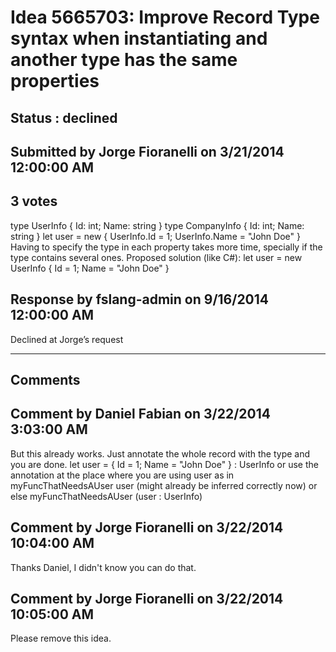 # Idea 5665703: Improve Record Type syntax when instantiating and another type has the same properties #

## Status : declined

## Submitted by Jorge Fioranelli on 3/21/2014 12:00:00 AM

## 3 votes

type UserInfo { Id: int; Name: string }
type CompanyInfo { Id: int; Name: string }
let user = new { UserInfo.Id = 1; UserInfo.Name = "John Doe" }
Having to specify the type in each property takes more time, specially if the type contains several ones.
Proposed solution (like C#):
let user = new UserInfo { Id = 1; Name = "John Doe" }



## Response by fslang-admin on 9/16/2014 12:00:00 AM

Declined at Jorge’s request

------------------------
## Comments


## Comment by Daniel Fabian on 3/22/2014 3:03:00 AM
But this already works. Just annotate the whole record with the type and you are done.
let user = { Id = 1; Name = "John Doe" } : UserInfo or use the annotation at the place where you
are using user as in
myFuncThatNeedsAUser user (might already be inferred correctly now) or else
myFuncThatNeedsAUser (user : UserInfo)


## Comment by Jorge Fioranelli on 3/22/2014 10:04:00 AM
Thanks Daniel, I didn't know you can do that.


## Comment by Jorge Fioranelli on 3/22/2014 10:05:00 AM
Please remove this idea.

